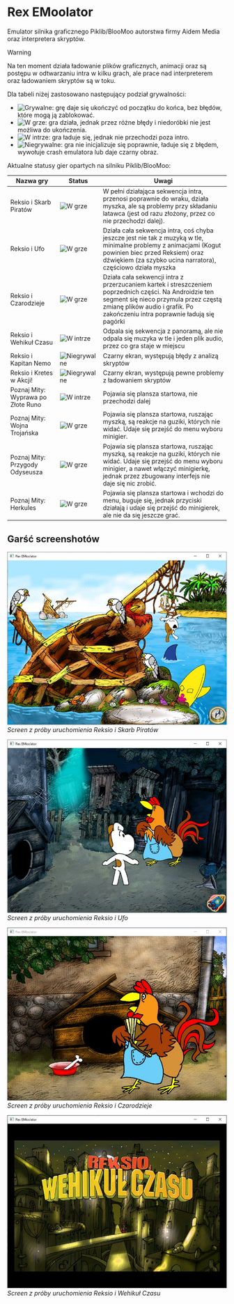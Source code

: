 # Rex EMoolator
Emulator silnika graficznego Piklib/BlooMoo autorstwa firmy Aidem Media oraz interpretera skryptów.

> [!WARNING]
> Na ten moment działa ładowanie plików graficznych, animacji oraz są postępu w odtwarzaniu intra w kilku grach, ale prace nad interpreterem oraz ładowaniem skryptów są w toku.

Dla tabeli niżej zastosowano następujący podział grywalności:
- ![Grywalne](https://img.shields.io/badge/Grywalne-green): grę daje się ukończyć od początku do końca, bez błędów, które mogą ją zablokować.
- ![W grze](https://img.shields.io/badge/W%20grze-yellow): gra działa, jednak przez różne błędy i niedoróbki nie jest możliwa do ukończenia.
- ![W intrze](https://img.shields.io/badge/W%20intrze-orange): gra ładuje się, jednak nie przechodzi poza intro.
- ![Niegrywalne](https://img.shields.io/badge/Niegrywalne-red): gra nie inicjalizuje się poprawnie, ładuje się z błędem, wywołuje crash emulatora lub daje czarny obraz.

Aktualne statusy gier opartych na silniku Piklib/BlooMoo:
<table>
<thead>
<tr>
<th>Nazwa gry</th>
<th>Status</th>
<th>Uwagi</th>
</tr>
</thead>
<tbody>
<tr>
<td>Reksio i Skarb Piratów</td>
<td><img alt="W grze" src="https://img.shields.io/badge/W grze-yellow"/></td>
<td>W pełni działająca sekwencja intra, przenosi poprawnie do wraku, działa myszka, ale są problemy przy składaniu latawca (jest od razu złożony, przez co nie przechodzi dalej).</td>
</tr>
<tr>
<td>Reksio i Ufo</td>
<td><img alt="W grze" src="https://img.shields.io/badge/W grze-yellow"/></td>
<td>Działa cała sekwencja intra, coś chyba jeszcze jest nie tak z muzyką w tle, minimalne problemy z animacjami (Kogut powinien biec przed Reksiem) oraz dźwiękiem (za szybko ucina narratora), częściowo działa myszka</td>
</tr>
<tr>
<td>Reksio i Czarodzieje</td>
<td><img alt="W grze" src="https://img.shields.io/badge/W grze-yellow"/></td>
<td>Działa cała sekwencji intra z przerzucaniem kartek i streszczeniem poprzednich części. Na Androidzie ten segment się nieco przymula przez częstą zmianę plików audio i grafik. Po zakończeniu intra poprawnie ładują się pagórki</td>
</tr>
<tr>
<td>Reksio i Wehikuł Czasu</td>
<td><img alt="W intrze" src="https://img.shields.io/badge/W intrze-orange"/></td>
<td>Odpala się sekwencja z panoramą, ale nie odpala się muzyka w tle i jeden plik audio, przez co gra staje w miejscu</td>
</tr>
<tr>
<td>Reksio i Kapitan Nemo</td>
<td><img alt="Niegrywalne" src="https://img.shields.io/badge/Niegrywalne-red"/></td>
<td>Czarny ekran, występują błędy z analizą skryptów</td>
</tr>
<tr>
<td>Reksio i Kretes w Akcji!</td>
<td><img alt="Niegrywalne" src="https://img.shields.io/badge/Niegrywalne-red"/></td>
<td>Czarny ekran, występują pewne problemy z ładowaniem skryptów</td>
</tr>
<tr>
<td>Poznaj Mity: Wyprawa po Złote Runo</td>
<td><img alt="W intrze" src="https://img.shields.io/badge/W intrze-orange"/></td>
<td>Pojawia się plansza startowa, nie przechodzi dalej</td>
</tr>
<tr>
<td>Poznaj Mity: Wojna Trojańska</td>
<td><img alt="W grze" src="https://img.shields.io/badge/W grze-yellow"/></td>
<td>Pojawia się plansza startowa, ruszając myszką, są reakcje na guziki, których nie widać. Udaje się przejść do menu wyboru minigier.</td>
</tr>
<tr>
<td>Poznaj Mity: Przygody Odyseusza</td>
<td><img alt="W grze" src="https://img.shields.io/badge/W grze-yellow"/></td>
<td>Pojawia się plansza startowa, ruszając myszką, są reakcje na guziki, których nie widać. Udaje się przejść do menu wyboru minigier, a nawet włączyć minigierkę, jednak przez zbugowany interfejs nie daje się nic zrobić.</td>
</tr>
<tr>
<td>Poznaj Mity: Herkules</td>
<td><img alt="W grze" src="https://img.shields.io/badge/W grze-yellow"/></td>
<td>Pojawia się plansza startowa i wchodzi do menu, buguje się, jednak przyciski działają i udaje się przejść do minigierek, ale nie da się jeszcze grać.</td>
</tr>
</tbody>
</table>

## Garść screenshotów
![Screen z próby uruchomienia Reksio i Skarb Piratów](images/risp.jpg)
*Screen z próby uruchomienia Reksio i Skarb Piratów*

![Screen z próby uruchomienia Reksio i Ufo](images/riu.jpg)
*Screen z próby uruchomienia Reksio i Ufo*

![Screen z próby uruchomienia Reksio i Czarodzieje](images/ric.jpg)
*Screen z próby uruchomienia Reksio i Czarodzieje*

![Screen z próby uruchomienia Reksio i Wehikuł Czasu](images/riwc.jpg)
*Screen z próby uruchomienia Reksio i Wehikuł Czasu*